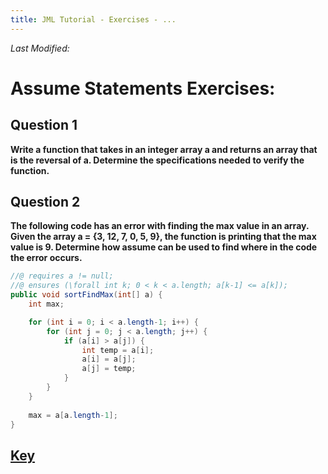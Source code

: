 ```yaml
---
title: JML Tutorial - Exercises - ...
---
```

<i>Last Modified: <script type="text/javascript"> document.write(new Date(document.lastModified).toUTCString())</script></i>

# Assume Statements Exercises:
## **Question 1**
**Write a function that takes in an integer array a and returns an array that is the reversal of a. Determine the specifications needed to verify the function.**

## **Question 2**
**The following code has an error with finding the max value in an array. Given the array a = {3, 12, 7, 0, 5, 9}, the function is printing that the max value is 9. Determine how assume can be used to find where in the code the error occurs.**
```Java
//@ requires a != null;
//@ ensures (\forall int k; 0 < k < a.length; a[k-1] <= a[k]);
public void sortFindMax(int[] a) {
	int max;

	for (int i = 0; i < a.length-1; i++) {
		for (int j = 0; j < a.length; j++) {
			if (a[i] > a[j]) {
				int temp = a[i];
				a[i] = a[j];
				a[j] = temp;
			}
		}
	}
		
	max = a[a.length-1];
}
```
## **[Key](AssumeExKey.md)**

